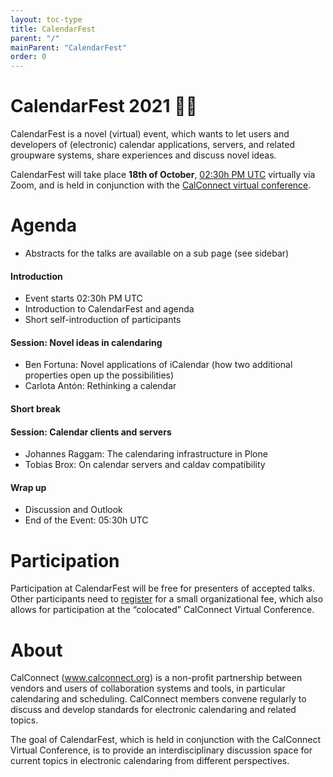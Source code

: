 ```yaml
---
layout: toc-type
title: CalendarFest
parent: "/"
mainParent: "CalendarFest"
order: 0
---
```


# CalendarFest 2021 📆🎉

CalendarFest is a novel (virtual) event, which wants to let users and developers of (electronic) calendar applications, servers, and related groupware systems, share experiences and discuss novel ideas. 

CalendarFest will take place **18th of October**, [02:30h PM UTC](https://www.timeanddate.com/worldclock/fixedtime.html?msg=CalendarFest&iso=20211018T1430&p1=1440&ah=3) virtually via Zoom, and is held in conjunction with the [CalConnect virtual conference](https://www.calconnect.org/events/calconnect-virtual-conference-autumn-2021).

# Agenda 
* Abstracts for the talks are available on a sub page (see sidebar)

#### Introduction
* Event starts 02:30h PM UTC
* Introduction to CalendarFest and agenda
* Short self-introduction of participants

#### Session: Novel ideas in calendaring
* Ben Fortuna: Novel applications of iCalendar (how two additional properties open up the possibilities)
* Carlota Antón: Rethinking a calendar

#### Short break

#### Session: Calendar clients and servers
* Johannes Raggam: The calendaring infrastructure in Plone
* Tobias Brox: On calendar servers and caldav compatibility

#### Wrap up
* Discussion and Outlook
* End of the Event: 05:30h UTC

# Participation

Participation at CalendarFest will be free for presenters of accepted talks. Other participants need to [register](https://www.calconnect.org/news/2021/09/02/registration-open-october-2021-calconnect-virtual-conference) for a small organizational fee, which also allows for participation at the  “colocated” CalConnect Virtual Conference.

# About 

CalConnect (www.calconnect.org) is a non-profit partnership between vendors and users of collaboration systems and tools, in particular calendaring and scheduling. CalConnect members convene regularly to discuss and develop standards for electronic calendaring and related topics.

The goal of CalendarFest, which is held in conjunction with the CalConnect Virtual Conference, is to provide an interdisciplinary discussion space for current topics in electronic calendaring from different perspectives.
